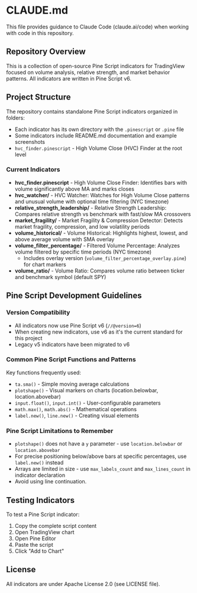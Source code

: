 # CLAUDE.md

This file provides guidance to Claude Code (claude.ai/code) when working with code in this repository.

## Repository Overview

This is a collection of open-source Pine Script indicators for TradingView focused on volume analysis, relative strength, and market behavior patterns. All indicators are written in Pine Script v6.

## Project Structure

The repository contains standalone Pine Script indicators organized in folders:
- Each indicator has its own directory with the `.pinescript` or `.pine` file
- Some indicators include README.md documentation and example screenshots
- `hvc_finder.pinescript` - High Volume Close (HVC) Finder at the root level

### Current Indicators

- **hvc_finder.pinescript** - High Volume Close Finder: Identifies bars with volume significantly above MA and marks closes
- **hvc_watcher/** - HVC Watcher: Watches for High Volume Close patterns and unusual volume with optional time filtering (NYC timezone)
- **relative_strength_leadership/** - Relative Strength Leadership: Compares relative strength vs benchmark with fast/slow MA crossovers
- **market_fragility/** - Market Fragility & Compression Detector: Detects market fragility, compression, and low volatility periods
- **volume_historical/** - Volume Historical: Highlights highest, lowest, and above average volume with SMA overlay
- **volume_filter_percentage/** - Filtered Volume Percentage: Analyzes volume filtered by specific time periods (NYC timezone)
  - Includes overlay version (`volume_filter_percentage_overlay.pine`) for chart markers
- **volume_ratio/** - Volume Ratio: Compares volume ratio between ticker and benchmark symbol (default SPY)

## Pine Script Development Guidelines

### Version Compatibility
- All indicators now use Pine Script v6 (`//@version=6`)
- When creating new indicators, use v6 as it's the current standard for this project
- Legacy v5 indicators have been migrated to v6

### Common Pine Script Functions and Patterns

Key functions frequently used:
- `ta.sma()` - Simple moving average calculations
- `plotshape()` - Visual markers on charts (location.belowbar, location.abovebar)
- `input.float()`, `input.int()` - User-configurable parameters
- `math.max()`, `math.abs()` - Mathematical operations
- `label.new()`, `line.new()` - Creating visual elements

### Pine Script Limitations to Remember

- `plotshape()` does not have a `y` parameter - use `location.belowbar` or `location.abovebar`
- For precise positioning below/above bars at specific percentages, use `label.new()` instead
- Arrays are limited in size - use `max_labels_count` and `max_lines_count` in indicator declaration
- Avoid using line continuation.

## Testing Indicators

To test a Pine Script indicator:
1. Copy the complete script content
2. Open TradingView chart
3. Open Pine Editor
4. Paste the script
5. Click "Add to Chart"

## License

All indicators are under Apache License 2.0 (see LICENSE file).
